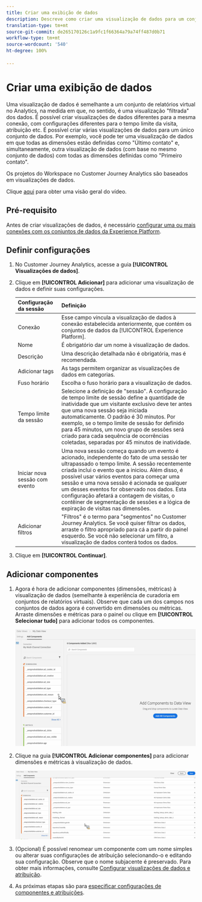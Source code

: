 ```yaml
---
title: Criar uma exibição de dados
description: Descreve como criar uma visualização de dados para um conjunto de dados da plataforma no Customer Journey Analytics (CJA).
translation-type: tm+mt
source-git-commit: de265170126c1a9fc1f66364a79a74ff487d0b71
workflow-type: tm+mt
source-wordcount: '540'
ht-degree: 100%

---
```



# Criar uma exibição de dados

Uma visualização de dados é semelhante a um conjunto de relatórios virtual no Analytics, na medida em que, no sentido, é uma visualização &quot;filtrada&quot; dos dados. É possível criar visualizações de dados diferentes para a mesma conexão, com configurações diferentes para o tempo limite da visita, atribuição etc. É possível criar várias visualizações de dados para um único conjunto de dados. Por exemplo, você pode ter uma visualização de dados em que todas as dimensões estão definidas como &quot;Último contato&quot; e, simultaneamente, outra visualização de dados (com base no mesmo conjunto de dados) com todas as dimensões definidas como &quot;Primeiro contato&quot;.

Os projetos do Workspace no Customer Journey Analytics são baseados em visualizações de dados.

Clique [aqui](https://docs.adobe.com/content/help/en/platform-learn/tutorials/cja/basic-configuration-for-data-views.html) para obter uma visão geral do vídeo.

## Pré-requisito

Antes de criar visualizações de dados, é necessário [configurar uma ou mais conexões com os conjuntos de dados da Experience Platform](/help/connections/create-connection.md).

## Definir configurações

1. No Customer Journey Analytics, acesse a guia **[!UICONTROL Visualizações de dados]**.

1. Clique em **[!UICONTROL Adicionar]** para adicionar uma visualização de dados e definir suas configurações.

   | Configuração da sessão | Definição |
   |---|---|
   | Conexão | Esse campo vincula a visualização de dados à conexão estabelecida anteriormente, que contém os conjuntos de dados da [!UICONTROL Experience Platform]. |
   | Nome | É obrigatório dar um nome à visualização de dados. |
   | Descrição | Uma descrição detalhada não é obrigatória, mas é recomendada. |
   | Adicionar tags | As tags permitem organizar as visualizações de dados em categorias. |
   | Fuso horário | Escolha o fuso horário para a visualização de dados. |
   | Tempo limite da sessão | Selecione a definição de &quot;sessão&quot;. A configuração de tempo limite de sessão define a quantidade de inatividade que um visitante exclusivo deve ter antes que uma nova sessão seja iniciada automaticamente. O padrão é 30 minutos. Por exemplo, se o tempo limite de sessão for definido para 45 minutos, um novo grupo de sessões será criado para cada sequência de ocorrências coletadas, separadas por 45 minutos de inatividade. <!--This setting impacts not only your visit counts, but also how visit segment containers are evaluated, and the visit expiration logic for any eVars expiring on visit. Decreasing the session timeout will likely increase the total number of visits in your reporting, while increasing the visit timeout will likely decrease the total number of visits in your reporting. This needs to be reviewed.--> |
   | Iniciar nova sessão com evento | Uma nova sessão começa quando um evento é acionado, independente do fato de uma sessão ter ultrapassado o tempo limite. A sessão recentemente criada inclui o evento que a iniciou. Além disso, é possível usar vários eventos para começar uma sessão e uma nova sessão é acionada se qualquer um desses eventos for observado nos dados. Esta configuração afetará a contagem de visitas, o contêiner de segmentação de sessões e a lógica de expiração de visitas nas dimensões. |
   | Adicionar filtros | &quot;Filtros&quot; é o termo para &quot;segmentos&quot; no Customer Journey Analytics. Se você quiser filtrar os dados, arraste o filtro apropriado para cá a partir do painel esquerdo. Se você não selecionar um filtro, a visualização de dados conterá todos os dados. |

1. Clique em **[!UICONTROL Continuar]**.

## Adicionar componentes

1. Agora é hora de adicionar componentes (dimensões, métricas) à visualização de dados (semelhante à experiência de curadoria em conjuntos de relatórios virtuais). Observe que cada um dos campos nos conjuntos de dados agora é convertido em dimensões ou métricas. Arraste dimensões e métricas para o painel ou clique em **[!UICONTROL Selecionar tudo]** para adicionar todos os componentes.

   ![](assets/add-all-components.png)

1. Clique na guia **[!UICONTROL Adicionar componentes]** para adicionar dimensões e métricas à visualização de dados.

   ![](assets/add-all-components2.png)

1. (Opcional) É possível renomear um componente com um nome simples ou alterar suas configurações de atribuição selecionando-o e editando sua configuração. Observe que o nome subjacente é preservado. Para obter mais informações, consulte [Configurar visualizações de dados e atribuição](/help/data-views/configure-dataviews.md).

1. As próximas etapas são para [especificar configurações de componentes e atribuições](/help/data-views/configure-dataviews.md).